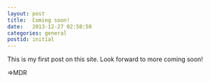 ```yaml
---
layout: post
title:  Coming soon!
date:   2013-12-27 02:58:50
categories: general
postid: initial
---
```


This is my first post on this site. Look forward to more coming soon!

 =>MDR